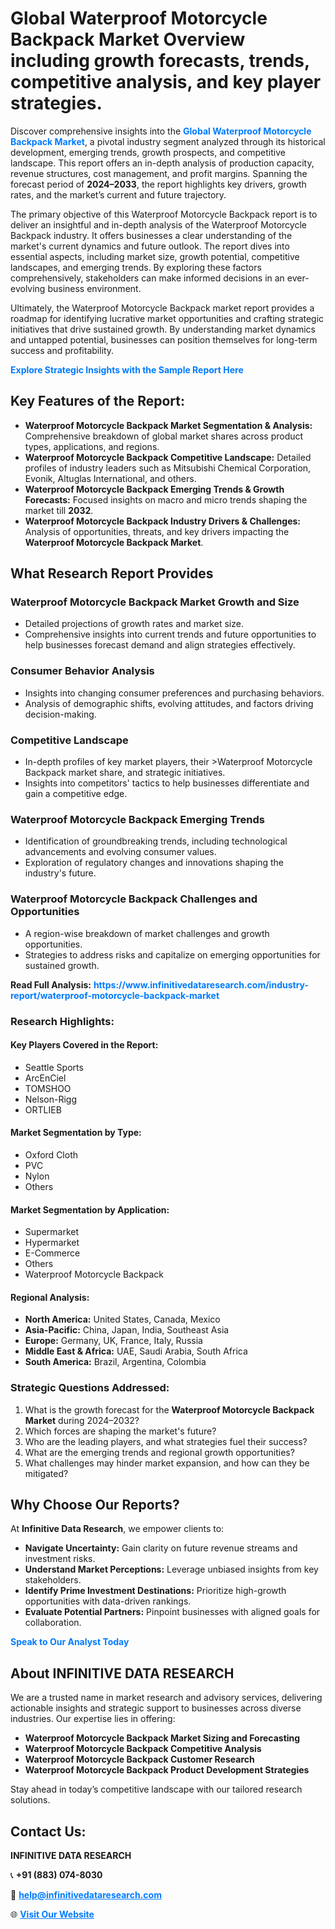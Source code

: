 <h1>Global Waterproof Motorcycle Backpack Market Overview including growth forecasts, trends, competitive analysis, and key player strategies.</h1>
<p>
Discover comprehensive insights into the 
<a href="https://www.infinitivedataresearch.com/industry-report/waterproof-motorcycle-backpack-market" rel="dofollow" style="color: #007BFF; text-decoration: none;"><strong>Global Waterproof Motorcycle Backpack Market</strong></a>, a pivotal industry segment analyzed through its historical development, emerging trends, growth prospects, and competitive landscape. This report offers an in-depth analysis of production capacity, revenue structures, cost management, and profit margins. Spanning the forecast period of <strong>2024–2033</strong>, the report highlights key drivers, growth rates, and the market’s current and future trajectory.
</p>
<p>
The primary objective of this Waterproof Motorcycle Backpack report is to deliver an insightful and in-depth analysis of the Waterproof Motorcycle Backpack industry. It offers businesses a clear understanding of the market's current dynamics and future outlook. The report dives into essential aspects, including market size, growth potential, competitive landscapes, and emerging trends. By exploring these factors comprehensively, stakeholders can make informed decisions in an ever-evolving business environment.
</p>
<p>
Ultimately, the Waterproof Motorcycle Backpack market report provides a roadmap for identifying lucrative market opportunities and crafting strategic initiatives that drive sustained growth. By understanding market dynamics and untapped potential, businesses can position themselves for long-term success and profitability.
</p>
<p>
<a href="https://www.infinitivedataresearch.com/request-sample/reportId=111003" style="color: #007BFF; text-decoration: none;"><strong>Explore Strategic Insights with the Sample Report Here</strong></a>
</p>

<h2>Key Features of the Report:</h2>
<ul>
<li><strong>Waterproof Motorcycle Backpack Market Segmentation & Analysis:</strong> Comprehensive breakdown of global market shares across product types, applications, and regions.</li>
<li><strong>Waterproof Motorcycle Backpack Competitive Landscape:</strong> Detailed profiles of industry leaders such as Mitsubishi Chemical Corporation, Evonik, Altuglas International, and others.</li>
<li><strong>Waterproof Motorcycle Backpack Emerging Trends & Growth Forecasts:</strong> Focused insights on macro and micro trends shaping the market till <strong>2032</strong>.</li>
<li><strong>Waterproof Motorcycle Backpack Industry Drivers & Challenges:</strong> Analysis of opportunities, threats, and key drivers impacting the <strong>Waterproof Motorcycle Backpack Market</strong>.</li>
</ul>

<h2>What Research Report Provides</h2>
<h3>Waterproof Motorcycle Backpack Market Growth and Size</h3>
<ul>
<li>Detailed projections of growth rates and market size.</li>
<li>Comprehensive insights into current trends and future opportunities to help businesses forecast demand and align strategies effectively.</li>
</ul>

<h3>Consumer Behavior Analysis</h3>
<ul>
<li>Insights into changing consumer preferences and purchasing behaviors.</li>
<li>Analysis of demographic shifts, evolving attitudes, and factors driving decision-making.</li>
</ul>

<h3>Competitive Landscape</h3>
<ul>
<li>In-depth profiles of key market players, their >Waterproof Motorcycle Backpack market share, and strategic initiatives.</li>
<li>Insights into competitors' tactics to help businesses differentiate and gain a competitive edge.</li>
</ul>

<h3>Waterproof Motorcycle Backpack Emerging Trends</h3>
<ul>
<li>Identification of groundbreaking trends, including technological advancements and evolving consumer values.</li>
<li>Exploration of regulatory changes and innovations shaping the industry's future.</li>
</ul>

<h3>Waterproof Motorcycle Backpack Challenges and Opportunities</h3>
<ul>
<li>A region-wise breakdown of market challenges and growth opportunities.</li>
<li>Strategies to address risks and capitalize on emerging opportunities for sustained growth.</li>
</ul>
<p><strong>Read Full Analysis:</strong> <a href="https://www.infinitivedataresearch.com/industry-report/waterproof-motorcycle-backpack-market" rel="dofollow" style="color: #007BFF; text-decoration: none;"><strong>https://www.infinitivedataresearch.com/industry-report/waterproof-motorcycle-backpack-market</strong></a></p>
<h3>Research Highlights:</h3>
<h4>Key Players Covered in the Report:</h4>
<ul><li>Seattle Sports</li><li>ArcEnCiel</li><li>TOMSHOO</li><li>Nelson-Rigg</li><li>ORTLIEB</li></ul>
<h4>Market Segmentation by Type:</h4>
<ul><li>Oxford Cloth</li><li>PVC</li><li>Nylon</li><li>Others</li></ul>
<h4>Market Segmentation by Application:</h4>
<ul><li>Supermarket</li><li>Hypermarket</li><li>E-Commerce</li><li>Others</li><li>Waterproof Motorcycle Backpack</li></ul>

<h4>Regional Analysis:</h4>
<ul>
<li><strong>North America:</strong> United States, Canada, Mexico</li>
<li><strong>Asia-Pacific:</strong> China, Japan, India, Southeast Asia</li>
<li><strong>Europe:</strong> Germany, UK, France, Italy, Russia</li>
<li><strong>Middle East & Africa:</strong> UAE, Saudi Arabia, South Africa</li>
<li><strong>South America:</strong> Brazil, Argentina, Colombia</li>
</ul>

<h3>Strategic Questions Addressed:</h3>
<ol>
<li>What is the growth forecast for the <strong>Waterproof Motorcycle Backpack Market</strong> during 2024–2032?</li>
<li>Which forces are shaping the market's future?</li>
<li>Who are the leading players, and what strategies fuel their success?</li>
<li>What are the emerging trends and regional growth opportunities?</li>
<li>What challenges may hinder market expansion, and how can they be mitigated?</li>
</ol>

<h2>Why Choose Our Reports?</h2>
<p>At <strong>Infinitive Data Research</strong>, we empower clients to:</p>
<ul>
<li><strong>Navigate Uncertainty:</strong> Gain clarity on future revenue streams and investment risks.</li>
<li><strong>Understand Market Perceptions:</strong> Leverage unbiased insights from key stakeholders.</li>
<li><strong>Identify Prime Investment Destinations:</strong> Prioritize high-growth opportunities with data-driven rankings.</li>
<li><strong>Evaluate Potential Partners:</strong> Pinpoint businesses with aligned goals for collaboration.</li>
</ul>
<p><a href="https://www.infinitivedataresearch.com/industry-report/waterproof-motorcycle-backpack-market" rel="dofollow" style="color: #007BFF; text-decoration: none;"><strong>Speak to Our Analyst Today</strong></a></p>

<h2>About INFINITIVE DATA RESEARCH</h2>
<p>We are a trusted name in market research and advisory services, delivering actionable insights and strategic support to businesses across diverse industries. Our expertise lies in offering:</p>
<ul>
<li><strong>Waterproof Motorcycle Backpack Market Sizing and Forecasting</strong></li>
<li><strong>Waterproof Motorcycle Backpack Competitive Analysis</strong></li>
<li><strong>Waterproof Motorcycle Backpack Customer Research</strong></li>
<li><strong>Waterproof Motorcycle Backpack Product Development Strategies</strong></li>
</ul>
<p>Stay ahead in today’s competitive landscape with our tailored research solutions.</p>

<h2>Contact Us:</h2>
<p><strong>INFINITIVE DATA RESEARCH</strong></p>
<p>📞 <strong>+91 (883) 074-8030</strong></p>
<p>📧 <strong><a href="mailto:help@infinitivedataresearch.com" style="color: #007BFF;">help@infinitivedataresearch.com</a></strong></p>
<p>🌐 <strong><a href="https://www.infinitivedataresearch.com" rel="dofollow" style="color: #007BFF;">Visit Our Website</a></strong></p>